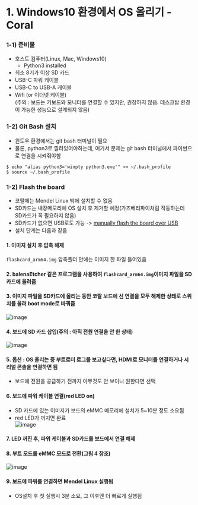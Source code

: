 # 1. Windows10 환경에서 OS 올리기 - Coral  

### 1-1) 준비물  
- 호스트 컴퓨터(Linux, Mac, Windows10)  
  - Python3 installed  
- 최소 8기가 이상 SD 카드  
- USB-C 파워 케이블  
- USB-C to USB-A 케이블  
- Wifi (or 이더넷 케이블)  
(주의 : 보드는 키보드와 모니터를 연결할 수 있지만, 권장하지 않음. 데스크탑 환경이 가능한 성능으로 설계되지 않음)  

### 1-2) Git Bash 설치  
- 윈도우 환경에서는 git bash 터미널이 필요  
- 물론, python3로 깔려있어야하는데, 여기서 문제는 git bash 터미널에서 파이썬으로 연결을 시켜줘야함  

```$ echo "alias python3='winpty python3.exe'" >> ~/.bash_profile```  
```$ source ~/.bash_profile```  

### 1-2) Flash the board  
- 코랄에는 Mendel Linux 밖에 설치할 수 없음  
- SD카드는 내장메모리에 OS 설치 후 제거할 예정(가즈베리파이처럼 작동하는데 SD카드가 꼭 필요하지 않음)  
- SD카드가 없으면 USB로도 가능 -> [manually flash the board over USB](https://coral.ai/docs/dev-board/reflash/#flash-a-new-board)  
- 설치 단계는 다음과 같음
 #### 1. 이미지 설치 후 압축 해제  
  ```flashcard_arm64.img``` 압축폴더 안에는 이미지 한 파일 들어있음  
 #### 2. balenaEtcher 같은 프로그램을 사용하여 ```flashcard_arm64.img```이미지 파일을 SD카드에 올려줌  
 #### 3. 이미지 파일을 SD카드에 올리는 동안 코랄 보드에 선 연결을 모두 해제한 상태로 스위치를 올려 boot mode로 바꿔줌  
![image](https://user-images.githubusercontent.com/35215836/135013583-89492e0c-2c30-4599-af67-e4c6f94e8cbc.png)  
   #### 4. 보드에 SD 카드 삽입(주의 : 아직 전원 연결을 안 한 상태)  
![image](https://user-images.githubusercontent.com/35215836/135022309-96bfcd98-2b32-4254-b63e-7fa10302aea4.png)  
   #### 5. 옵션 : OS 올리는 중 부트로더 로그를 보고싶다면, HDMI로 모니터를 연결하거나 시리얼 콘솔을 연결하면 됨  
   - 보드에 전원을 공급하기 전까지 아무것도 안 보이니 원한다면 선택  
   #### 6. 보드에 파워 케이블 연결(red LED on)  
   - SD 카드에 있는 이미지가 보드의 eMMC 메모리에 설치가 5~10분 정도 소요됨  
   - red LED가 꺼지면 완료  
 ![image](https://user-images.githubusercontent.com/35215836/135023176-bc9a0e85-39dc-42e6-85cc-68ff9e4134dd.png)  
   #### 7. LED 꺼진 후, 파워 케이블과 SD카드를 보드에서 연결 해제  
   #### 8. 부트 모드를 eMMC 모드로 전환(그림 4 참조)  
 ![image](https://user-images.githubusercontent.com/35215836/135023375-a1a12488-595c-445a-94e9-c0b8802d3a63.png)
   #### 9. 보드에 파워를 연결하면 Mendel Linux 실행됨  
   - OS설치 후 첫 실행시 3분 소요, 그 이후엔 더 빠르게 실행됨  
